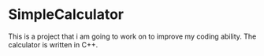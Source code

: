 # SimpleCalculator
This is a project that i am going to work on to improve my coding ability.
The calculator is written in C++.
